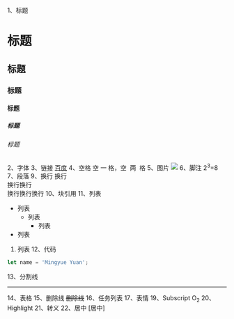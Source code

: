 1、标题
# 标题
## 标题
### 标题
#### 标题
##### 标题
###### 标题
2、字体
3、链接
[百度](http://www.baidu.com)
4、空格
空&nbsp;一&nbsp;格，空&nbsp;&nbsp;两&nbsp;&nbsp;格
5、图片
![](https://avatars.githubusercontent.com/u/98733167?s=400&u=7ab438b9372fcb4f983471b7fc7bac13fea99a31&v=4)
6、脚注
2<sup>3</sup>=8
7、段落
9、换行
换行  
换行换行  
换行换行换行
10、块引用
11、列表
- 列表
    - 列表
        - 列表
- 列表
1. 列表
12、代码
```js
let name = 'Mingyue Yuan';
```
13、分割线

-----------------------------------

14、表格
15、删除线
~~删除线~~
16、任务列表
17、表情
19、Subscript
O<sub>2</sub>
20、Highlight
21、转义
22、居中
\[居中\]